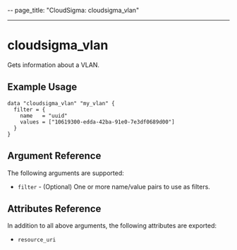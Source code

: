 --
page_title: "CloudSigma: cloudsigma_vlan"

---

# cloudsigma_vlan

Gets information about a VLAN.


## Example Usage

```hcl
data "cloudsigma_vlan" "my_vlan" {
  filter = {
    name   = "uuid"
    values = ["10619300-edda-42ba-91e0-7e3df0689d00"]
  }
}
```


## Argument Reference

The following arguments are supported:

* `filter` - (Optional) One or more name/value pairs to use as filters.


## Attributes Reference

In addition to all above arguments, the following attributes are exported:

* `resource_uri`
